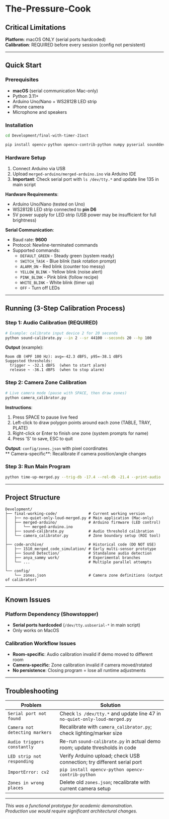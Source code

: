 # The-Pressure-Cook

##  Critical Limitations

**Platform**: macOS ONLY (serial ports hardcoded)  
**Calibration**: REQUIRED before every session (config not persistent)  

---

## Quick Start

### Prerequisites
- **macOS** (serial communication Mac-only)
- Python 3.11+
- Arduino Uno/Nano + WS2812B LED strip
- iPhone camera
- Microphone and speakers

### Installation
```bash
cd Development/final-with-timer-21oct
```
```bash
pip install opencv-python opencv-contrib-python numpy pyserial sounddevice
```

### Hardware Setup
1. Connect Arduino via USB
2. Upload `merged-arduino/merged-arduino.ino` via Arduino IDE
3. **Important**: Check serial port with `ls /dev/tty.*` and update line 135 in main script


**Hardware Requirements**:
- Arduino Uno/Nano (tested on Uno)
- WS2812B LED strip connected to **pin D6**
- 5V power supply for LED strip (USB power may be insufficient for full brightness)

**Serial Communication**:
- Baud rate: **9600**
- Protocol: Newline-terminated commands
- Supported commands:
  - `DEFAULT_GREEN` - Steady green (system ready)
  - `SWITCH_TASK` - Blue blink (task rotation prompt)
  - `ALARM_ON` - Red blink (counter too messy)
  - `YELLOW_BLINK` - Yellow blink (noise alert)
  - `PINK_BLINK` - Pink blink (follow recipe)
  - `WHITE_BLINK` - White blink (timer up)
  - `OFF` - Turn off LEDs

---

## Running (3-Step Calibration Process)

### Step 1: Audio Calibration (REQUIRED)
```bash
# Example: calibrate input device 2 for 20 seconds
python sound-calibrate.py --in 2 --sr 44100 --seconds 20 --hp 100
```

**Output** (example):
```
Room dB (HPF 100 Hz): avg=-42.3 dBFS, p95=-38.1 dBFS
Suggested thresholds:
  trigger ~ -32.1 dBFS  (when to start alarm)
  release ~ -36.1 dBFS  (when to stop alarm)
```

### Step 2: Camera Zone Calibration
```bash
# Live camera mode (pause with SPACE, then draw zones)
python camera_calibrator.py
```

**Instructions**:
1. Press SPACE to pause live feed
2. Left-click to draw polygon points around each zone (TABLE, TRAY, PLATE)
3. Right-click or Enter to finish one zone (system prompts for name)
4. Press 'S' to save, ESC to quit

**Output**: `config/zones.json` with pixel coordinates  
** Camera-specific**: Recalibrate if camera position/angle changes

### Step 3: Run Main Program
```bash
python time-up-merged.py --trig-db -17.4 --rel-db -21.4 --print-audio
```

---

## Project Structure
```
Development/
├── final-working-code/              # Current working version
│   ├── no-quiet-only-loud-merged.py # Main application (Mac-only)
│   ├── merged-arduino/              # Arduino firmware (LED control)
│   │   └── merged-arduino.ino
│   ├── sound-calibrate.py           # Audio threshold calibration
│   └── camera_calibrator.py         # Zone boundary setup (ROI tool)
│
├── code-archive/                    # Historical code (DO NOT USE)
│   ├── 1510_merged_code_simulation/ # Early multi-sensor prototype
│   ├── Sound Detection/             # Standalone audio detection
│   ├── anya_sammy work/             # Experimental branches
│   └── ...                          # Multiple parallel attempts
│
└── config/
    └── zones.json                   # Camera zone definitions (output of calibrator)
```

---

## Known Issues

### Platform Dependency (Showstopper)
- **Serial ports hardcoded** (`/dev/tty.usbserial-*` in main script)
- Only works on MacOS

### Calibration Workflow Issues
- **Room-specific**: Audio calibration invalid if demo moved to different room
- **Camera-specific**: Zone calibration invalid if camera moved/rotated
- **No persistence**: Closing program = lose all runtime adjustments

---

## Troubleshooting

| Problem | Solution |
|---------|----------|
| `Serial port not found` | Check `ls /dev/tty.*` and update line 47 in `no-quiet-only-loud-merged.py` |
| `Camera not detecting markers` | Recalibrate with `camera_calibrator.py`; check lighting/marker size |
| `Audio triggers constantly` | Re-run `sound-calibrate.py` in actual demo room; update thresholds in code |
| `LED strip not responding` | Verify Arduino upload; check USB connection; try different serial port |
| `ImportError: cv2` | `pip install opencv-python opencv-contrib-python` |
| `Zones in wrong places` | Delete old `zones.json`; recalibrate with current camera setup |

---

*This was a functional prototype for academic demonstration.  
Production use would require significant architectural changes.*
